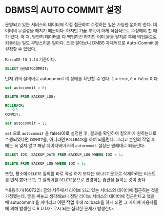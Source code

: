 # DBMS의 AUTO COMMIT 설정

운영되고 있는 서비스의 데이터에 직접 접근하여 수정하는 일은 가능한 없어야 한다. 데이터의 무결성을 해치기 때문이다. 하지만 가끔 부득이 하게 직접적으로 수정해야 할 때가 있다.
이 때, 당연히 데이터를 다 백업하긴 하지만 이미 물을 엎지른 후에 백업본으로 되돌리는 일도 부담스러운 일이다. 조금 알아보니 DMBS 자체적으로 Auto-Commit 을 설정할 수 있었다. 

`MariaDB-10.1.14`  기준이다.

```sql
SELECT @@AUTOCOMMIT;
```

먼저 위의 질의어로 autocommit 의 상태를 확인할 수 있다. `1` = `true`, `0` = `false` 이다.

```sql
set autocommit = 0;

DELETE FROM BACKUP_LOG;

ROLLBACK;
-- 또는
COMMIT;

set autocommit = 1;
```

`set` 으로 `autocommit` 을 false(0)로 설정한 후, 결과를 확인하여 질의어가 원하는대로 수행되었다면 `COMMIT`을, 아니라면 `ROLLBACK`을 하여 되돌린다. 그리고 본인의 작업 후에는 꼭 잊지 않고 해당 데이터베이스의 `autocommit` 설정은 원래대로 되돌린다.

```sql
SELECT IDX, BACKUP_DATE FROM BACKUP_LOG WHERE IDX = 1;

DELETE FROM BACKUP_LOG WHERE IDX = 1;  
```

또한, 평소에 `DELETE` 질의를 바로 작성 하기 보다는 `SELECT` 문으로 삭제하려는 리스트를 먼저 뽑아보고, 그 질의어를 `DELETE`문으로 변경하는 습관을 들이는 것이 좋다. 



*내용추가(160722): 글의 서두에서 라이브 되고 있는 서비스의 데이터에 접근하는 것을 가정했는데, 글을 써놓고 생각해보니 정말 라이브 서비스의 데이터에 접근한다고 했을때 autucommit 을 꺼버리고 어떤 작업 후에 rollback을 하게 되면 그 사이에 사용자들에 의해 발생한 C.R.U.D가 무시 되는 심각한 문제가 발생한다.